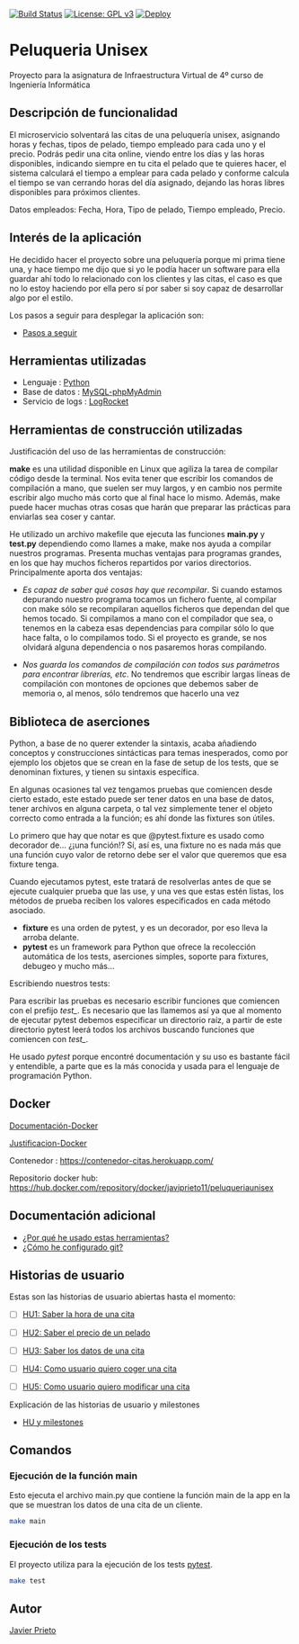 [![Build Status](https://travis-ci.org/toniMR/Proyecto-IV.svg?branch=master)](https://travis-ci.org/toniMR/Proyecto-IV)
[![License: GPL v3](https://img.shields.io/badge/License-GPL%20v3-blue.svg)](https://www.gnu.org/licenses/gpl-3.0)
[![Deploy](https://www.herokucdn.com/deploy/button.svg)](https://proyecciones-cine.herokuapp.com/)


# Peluqueria Unisex
Proyecto para la asignatura de Infraestructura Virtual de 4º curso de Ingeniería Informática

## Descripción de funcionalidad

El microservicio solventará las citas de una peluquería unisex, asignando horas y fechas, tipos de pelado, tiempo empleado para cada uno y el precio.
Podrás pedir una cita online, viendo entre los días y las horas disponibles, indicando siempre en tu cita el pelado que te quieres hacer, el sistema calculará el tiempo a emplear para cada pelado y conforme calcula el tiempo se van cerrando horas del día asignado, dejando las horas libres disponibles para próximos clientes.

Datos empleados:
Fecha, Hora, Tipo de pelado, Tiempo empleado, Precio.

## Interés de la aplicación

He decidido hacer el proyecto sobre una peluquería porque mi prima tiene una, y hace tiempo me dijo que si yo le podía hacer un software para ella guardar ahí todo lo relacionado con los clientes y las citas, el caso es que no lo estoy haciendo por ella pero sí por saber si soy capaz de desarrollar algo por el estilo.

Los pasos a seguir para desplegar la aplicación son:

- [Pasos a seguir](./docs/pasos.md)

## Herramientas utilizadas

- Lenguaje : [Python](https://www.python.org)
- Base de datos : [MySQL-phpMyAdmin](https://www.phpmyadmin.net/)
- Servicio de logs : [LogRocket](https://logrocket.com/)

## Herramientas de construcción utilizadas

Justificación del uso de las herramientas de construcción:

**make** es una utilidad disponible en Linux que agiliza la tarea de compilar código desde la terminal. Nos evita tener que escribir los comandos de compilación a mano, que suelen ser muy largos, y en cambio nos permite escribir algo mucho más corto que al final hace lo mismo. Además, make puede hacer muchas otras cosas que harán que preparar las prácticas para enviarlas sea coser y cantar. 

He utilizado un archivo makefile que ejecuta las funciones **main.py** y **test.py** dependiendo como llames a make, make nos ayuda a compilar nuestros programas. Presenta muchas ventajas para programas grandes, en los que hay muchos ficheros repartidos por varios directorios. Principalmente aporta dos ventajas: 

- *Es capaz de saber qué cosas hay que recompilar*. Si cuando estamos depurando nuestro programa tocamos un fichero fuente, al compilar con make sólo se recompilaran aquellos ficheros que dependan del que hemos tocado. Si compilamos a mano con el compilador que sea, o tenemos en la cabeza esas dependencias para compilar sólo lo que hace falta, o lo compilamos todo. Si el proyecto es grande, se nos olvidará alguna dependencia o nos pasaremos horas compilando.

- *Nos guarda los comandos de compilación con todos sus parámetros para encontrar librerías, etc*. No tendremos que escribir largas líneas de compilación con montones de opciones que debemos saber de memoria o, al menos, sólo tendremos que hacerlo una vez

## Biblioteca de aserciones

Python, a base de no querer extender la sintaxis, acaba añadiendo conceptos y construcciones sintácticas para temas inesperados, como por ejemplo los objetos que se crean en la fase de setup de los tests, que se denominan fixtures, y tienen su sintaxis específica.

En algunas ocasiones tal vez tengamos pruebas que comiencen desde cierto estado, este estado puede ser tener datos en una base de datos, tener archivos en alguna carpeta, o tal vez simplemente tener el objeto correcto como entrada a la función; es ahí donde las fixtures son útiles.

Lo primero que hay que notar es que @pytest.fixture es usado como decorador de… ¿¡una función!? Sí, así es, una fixture no es nada más que una función cuyo valor de retorno debe ser el valor que queremos que esa fixture tenga.

Cuando ejecutamos pytest, este tratará de resolverlas antes de que se ejecute cualquier prueba que las use, y una ves que estas estén listas, los métodos de prueba reciben los valores especificados en cada método asociado.

- **fixture** es una orden de pytest, y es un decorador, por eso lleva la arroba delante. 
- **pytest** es un framework para Python que ofrece la recolección automática de los tests, aserciones simples, soporte para fixtures, debugeo y mucho más…

Escribiendo nuestros tests:

Para escribir las pruebas es necesario escribir funciones que comiencen con el prefijo *test_*. Es necesario que las llamemos así ya que al momento de ejecutar pytest debemos especificar un directorio raíz, a partir de este directorio pytest leerá todos los archivos buscando funciones que comiencen con *test_*.

He usado *pytest* porque encontré documentación y su uso es bastante fácil y entendible, a parte que es la más conocida y usada para el lenguaje de programación Python.

## Docker

[Documentación-Docker](https://github.com/JaviPrieto/PeluqueriaUnisex/blob/master/docs/configuracionDocker.md)		
	
[Justificacion-Docker](https://github.com/JaviPrieto/PeluqueriaUnisex/blob/master/docs/justificacion-docker.md)	

Contenedor : https://contenedor-citas.herokuapp.com/

Repositorio docker hub: https://hub.docker.com/repository/docker/javiprieto11/peluqueriaunisex

## Documentación adicional 

- [¿Por qué he usado estas herramientas?](./docs/herramientas.md)
- [¿Cómo he configurado git?](./docs/configuracion.md)

## Historias de usuario

Estas son las historias de usuario abiertas hasta el momento:

- [ ] [HU1: Saber la hora de una cita](https://github.com/JaviPrieto/PeluqueriaUnisex/issues/2)
- [ ] [HU2: Saber el precio de un pelado](https://github.com/JaviPrieto/PeluqueriaUnisex/issues/3)
- [ ] [HU3: Saber los datos de una cita](https://github.com/JaviPrieto/PeluqueriaUnisex/issues/6)
- [ ] [HU4: Como usuario quiero coger una cita](https://github.com/JaviPrieto/PeluqueriaUnisex/issues/14)
- [ ] [HU5: Como usuario quiero modificar una cita](https://github.com/JaviPrieto/PeluqueriaUnisex/issues/15)


Explicación de las historias de usuario y milestones 

- [HU y milestones](./docs/hu-milestones.md)

## Comandos

### Ejecución de la función main

Esto ejecuta el archivo main.py que contiene la función main de la app en la que se muestran los datos de una cita de un cliente.

```bash
make main
```

### Ejecución de los tests

El proyecto utiliza para la ejecución de los tests [pytest](https://docs.pytest.org/en/stable/).

```bash
make test
```

## Autor

[Javier Prieto](https://github.com/JaviPrieto) 
